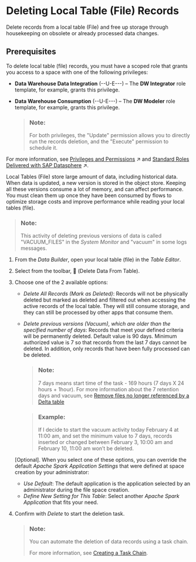 <!-- loio6ec9b8a89dc64b5cac069cee81399c92 -->

<link rel="stylesheet" type="text/css" href="../css/sap-icons.css"/>

# Deleting Local Table \(File\) Records

Delete records from a local table \(File\) and free up storage through housekeeping on obsolete or already processed data changes.



<a name="loio6ec9b8a89dc64b5cac069cee81399c92__section_dq3_wvs_g2c"/>

## Prerequisites

To delete local table \(file\) records, you must have a scoped role that grants you access to a space with one of the following privileges:

-   **Data Warehouse Data Integration** \(--U-E---\) – The **DW Integrator** role template, for example, grants this privilege.
-   **Data Warehouse Consumption** \(--U-E---\) – The **DW Modeler** role template, for example, grants this privilege.

    > ### Note:  
    > For both privileges, the "Update" permission allows you to directly run the records deletion, and the "Execute" permission to schedule it.


For more information, see [Privileges and Permissions](https://help.sap.com/viewer/935116dd7c324355803d4b85809cec97/DEV_CURRENT/en-US/d7350c6823a14733a7a5727bad8371aa.html "A privilege represents a task or an area in SAP Datasphere and can be assigned to a specific role. The actions that can be performed in the area are determined by the permissions assigned to a privilege.") :arrow_upper_right: and [Standard Roles Delivered with SAP Datasphere](https://help.sap.com/viewer/935116dd7c324355803d4b85809cec97/DEV_CURRENT/en-US/a50a51d80d5746c9b805a2aacbb7e4ee.html "SAP Datasphere is delivered with several standard roles. A standard role includes a predefined set of privileges and permissions.") :arrow_upper_right:.



Local Tables \(File\) store large amount of data, including historical data. When data is updated, a new version is stored in the object store. Keeping all these versions consume a lot of memory, and can affect performance. You must clean them up once they have been consumed by flows to optimize storage costs and improve performance while reading your local tables \(file\).

> ### Note:  
> This activity of deleting previous versions of data is called "VACUUM\_FILES" in the *System Monitor* and "vacuum" in some logs messages.

1.  From the *Data Builder*, open your local table \(file\) in the *Table Editor*.
2.  Select from the toolbar, <span class="FPA-icons-V3"></span> \(Delete Data From Table\).
3.  Choose one of the 2 available options:

    -   *Delete All Records \(Mark as Deleted\)*: Records will not be physically deleted but marked as deleted and filtered out when accessing the active records of the local table. They will still consume storage, and they can still be processed by other apps that consume them.
    -   *Delete previous versions \(Vacuum\), which are older than the specified number of days*: Records that meet your defined criteria will be permanently deleted. Default value is 90 days. Minimum authorized value is 7 so that records from the last 7 days cannot be deleted. In addition, only records that have been fully processed can be deleted.

        > ### Note:  
        > 7 days means start time of the task - 169 hours \(7 days X 24 hours + 1hour\). For more information about the 7 retention days and vacuum, see [Remove files no longer referenced by a Delta table](https://docs.delta.io/latest/delta-utility.html#remove-files-no-longer-referenced-by-a-delta-table)

        > ### Example:  
        > If I decide to start the vacuum activity today February 4 at 11:00 am, and set the minimum value to 7 days, records inserted or changed between February 3, 10:00 am and February 10, 11:00 am won’t be deleted.


    \[Optional\]. When you select one of these options, you can override the default *Apache Spark Application Settings* that were defined at space creation by your administrator:

    -   *Use Default*: The default application is the application selected by an administrator during the file space creation.
    -   *Define New Setting for This Table*: Select another *Apache Spark Application* that fits your need.

4.  Confirm with *Delete* to start the deletion task.

    > ### Note:  
    > You can automate the deletion of data records using a task chain.
    > 
    > For more information, see [Creating a Task Chain](creating-a-task-chain-d1afbc2.md).


